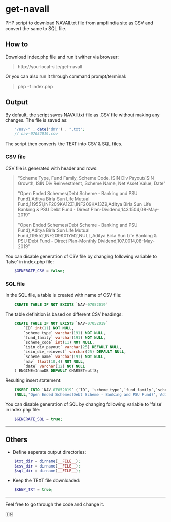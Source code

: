 # get-navall

PHP script to download NAVAll.txt file from ampfiindia site as CSV and convert the same to SQL file.

## How to

Download index.php file and run it wither via browser:

> http://you-local-site/get-navall

Or you can also run it through command prompt/terminal:

> php -f index.php

## Output

By default, the script saves NAVAll.txt file as .CSV file without making any changes. The file is saved as:

```php
    "/nav-" . date('dmY') . ".txt";
    // nav-07052019.csv
```

The script then converts the TEXT into CSV & SQL files.

### CSV file

CSV file is generated with header and rows:

> "Scheme Type, Fund Family, Scheme Code, ISIN Div Payout/ISIN Growth, ISIN Div Reinvestment, Scheme Name, Net Asset Value, Date"
>
> "Open Ended Schemes(Debt Scheme - Banking and PSU Fund),Aditya Birla Sun Life Mutual Fund,119551,INF209KA12Z1,INF209KA13Z9,Aditya Birla Sun Life Banking & PSU Debt Fund - Direct Plan-Dividend,143.1504,08-May-2019"
>
> "Open Ended Schemes(Debt Scheme - Banking and PSU Fund),Aditya Birla Sun Life Mutual Fund,119552,INF209K01YM2,NULL,Aditya Birla Sun Life Banking & PSU Debt Fund - Direct Plan-Monthly Dividend,107.0014,08-May-2019"

You can disable generation of CSV file by changing following variable to 'false' in index.php file:

```php
    $GENERATE_CSV = false;
```

### SQL file

In the SQL file, a table is created with name of CSV file:

```sql
    CREATE TABLE IF NOT EXISTS `NAV-07052019`
```

The table definition is based on different CSV headings:

```sql
    CREATE TABLE IF NOT EXISTS `NAV-07052019`
        `ID` int(11) NOT NULL,
        `scheme_type` varchar(191) NOT NULL,
        `fund_family` varchar(191) NOT NULL,
        `scheme_code` int(11) NOT NULL,
        `isin_div_payout` varchar(25) DEFAULT NULL,
        `isin_div_reinvest` varchar(25) DEFAULT NULL,
        `scheme_name` varchar(191) NOT NULL,
        `nav` float(10,4) NOT NULL,
        `date` varchar(12) NOT NULL
    ) ENGINE=InnoDB DEFAULT CHARSET=utf8;
```

Resulting insert statement:

```sql
    INSERT INTO `NAV-07052019` (`ID`, `scheme_type`,`fund_family`,`scheme_code`, `isin_div_payout`, `isin_div_reinvest`, `scheme_name`, `nav`, `date`) VALUES
    (NULL,'Open Ended Schemes(Debt Scheme - Banking and PSU Fund)','Aditya Birla Sun Life Mutual Fund',119551,'INF209KA12Z1','INF209KA13Z9','Aditya Birla Sun Life Banking & PSU Debt Fund  - Direct Plan-Dividend',143.0201,'06-May-2019');
```

You can disable generation of SQL by changing following variable to 'false' in index.php file:

```php
    $GENERATE_SQL = true;
```

---

## Others

- Define seperate output directories:

```php
    $txt_dir = dirname(__FILE__);
    $csv_dir = dirname(__FILE__);
    $sql_dir = dirname(__FILE__);
```

- Keep the TEXT file downloaded:

```php
    $KEEP_TXT = true;
```

---

Feel free to go through the code and change it.

:india:
